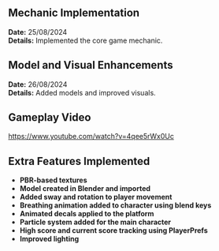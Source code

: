 ## Mechanic Implementation

**Date:** 25/08/2024  
**Details:** Implemented the core game mechanic.

## Model and Visual Enhancements

**Date:** 26/08/2024  
**Details:** Added models and improved visuals.

## Gameplay Video

https://www.youtube.com/watch?v=4qee5rWx0Uc

## Extra Features Implemented

- **PBR-based textures**
- **Model created in Blender and imported**
- **Added sway and rotation to player movement**
- **Breathing animation added to character using blend keys**
- **Animated decals applied to the platform**
- **Particle system added for the main character**
- **High score and current score tracking using PlayerPrefs**
- **Improved lighting**
